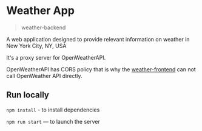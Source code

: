 # Weather App
> weather-backend

A web application designed to provide relevant information on weather in New York City, NY, USA

It's a proxy server for OpenWeatherAPI.

OpenWeatherAPI has CORS policy that is why the [weather-frontend](https://github.com/tatianakomar/weather-frontend) can not call OpenWeather API directly.


## Run locally

`npm install` - to install dependencies

`npm run start` — to launch the server
